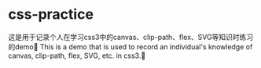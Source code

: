 # css-practice
这是用于记录个人在学习css3中的canvas、clip-path、flex、SVG等知识时练习的demo😬
This is a demo that is used to record an individual's knowledge of canvas, clip-path, flex, SVG, etc. in css3.😬
